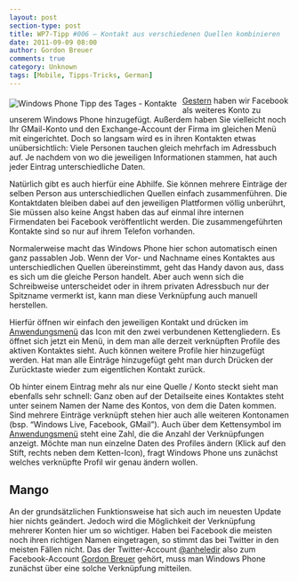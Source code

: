 ```yaml
---
layout: post
section-type: post
title: WP7-Tipp #006 – Kontakt aus verschiedenen Quellen kombinieren
date: 2011-09-09 08:00
author: Gordon Breuer
comments: true
category: Unknown
tags: [Mobile, Tipps-Tricks, German]
---
```

<p><img style="margin: 5px 10px 10px 0px; float: left" alt="Windows Phone Tipp des Tages - Kontakte" src="http://anheledirwp.blob.core.windows.net/wordpress/2011/09/kontakte.png" /></p>  <p><a href="/post/2011/09/08/WP7-Tipp-005-%E2%80%93-Facebook-auf-dem-Windows-Phone.aspx">Gestern</a> haben wir Facebook als weiteres Konto zu unserem Windows Phone hinzugefügt. Außerdem haben Sie vielleicht noch Ihr GMail-Konto und den Exchange-Account der Firma im gleichen Menü mit eingerichtet. Doch so langsam wird es in ihren Kontakten etwas unübersichtlich: Viele Personen tauchen gleich mehrfach im Adressbuch auf. Je nachdem von wo die jeweiligen Informationen stammen, hat auch jeder Eintrag unterschiedliche Daten.</p>  <p>Natürlich gibt es auch hierfür eine Abhilfe. Sie können mehrere Einträge der selben Person aus unterschiedlichen Quellen einfach zusammenführen. Die Kontaktdaten bleiben dabei auf den jeweiligen Plattformen völlig unberührt, Sie müssen also keine Angst haben das auf einmal ihre internen Firmendaten bei Facebook veröffentlicht werden. Die zusammengeführten Kontakte sind so nur auf ihrem Telefon vorhanden.</p>  <p>Normalerweise macht das Windows Phone hier schon automatisch einen ganz passablen Job. Wenn der Vor- und Nachname eines Kontaktes aus unterschiedlichen Quellen übereinstimmt, geht das Handy davon aus, dass es sich um die gleiche Person handelt. Aber auch wenn sich die Schreibweise unterscheidet oder in ihrem privaten Adressbuch nur der Spitzname vermerkt ist, kann man diese Verknüpfung auch manuell herstellen.</p>  <p>Hierfür öffnen wir einfach den jeweiligen Kontakt und drücken im <a href="/post/2011/09/05/WP7-Tipp-002-%E2%80%93-Das-Anwendungs-und-Kontextmenu.aspx">Anwendungsmenü</a> das Icon mit den zwei verbundenen Kettengliedern. Es öffnet sich jetzt ein Menü, in dem man alle derzeit verknüpften Profile des aktiven Kontaktes sieht. Auch können weitere Profile hier hinzugefügt werden. Hat man alle Einträge hinzugefügt geht man durch Drücken der Zurücktaste wieder zum eigentlichen Kontakt zurück.</p>  <p>Ob hinter einem Eintrag mehr als nur eine Quelle / Konto steckt sieht man ebenfalls sehr schnell: Ganz oben auf der Detailseite eines Kontaktes steht unter seinem Namen der Name des Kontos, von dem die Daten kommen. Sind mehrere Einträge verknüpft stehen hier auch alle weiteren Kontonamen (bsp. “Windows Live, Facebook, GMail”). Auch über dem Kettensymbol im <a href="/post/2011/09/05/WP7-Tipp-002-%E2%80%93-Das-Anwendungs-und-Kontextmenu.aspx">Anwendungsmenü</a> steht eine Zahl, die die Anzahl der Verknüpfungen anzeigt. Möchte man nun einzelne Daten des Profiles ändern (Klick auf den Stift, rechts neben dem Ketten-Icon), fragt Windows Phone uns zunächst welches verknüpfte Profil wir genau ändern wollen. </p>  <h2>Mango</h2>  <p>An der grundsätzlichen Funktionsweise hat sich auch im neuesten Update hier nichts geändert. Jedoch wird die Möglichkeit der Verknüpfung mehrerer Konten hier um so wichtiger. Haben bei Facebook die meisten noch ihren richtigen Namen eingetragen, so stimmt das bei Twitter in den meisten Fällen nicht. Das der Twitter-Account <a href="http://twitter.com/anheledir">@anheledir</a> also zum Facebook-Account <a href="http://www.facebook.com/gordon.breuer">Gordon Breuer</a> gehört, muss man Windows Phone zunächst über eine solche Verknüpfung mitteilen.</p>
